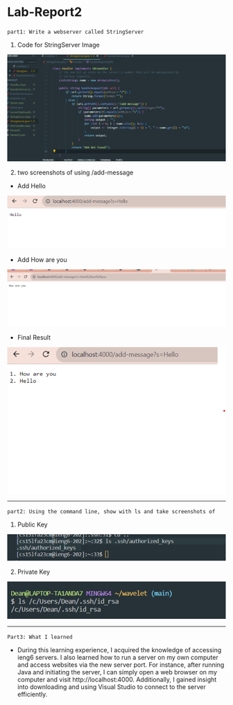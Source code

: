 # Lab-Report2

`part1: Write a webserver called StringServer`

1. Code for StringServer Image

![Image](stringserverjava.png)

2. two screenshots of using /add-message

- Add Hello

![Image](addhello.png)

- Add How are you

![Image](addhowareyou.png)

- Final Result

![Image](final.png)

---

`part2: Using the command line, show with ls and take screenshots of`

1. Public Key

![Image](Publickey.png)

2. Private Key

![Image](privatekey.png)

---

`Part3: What I learned`

- During this learning experience, I acquired the knowledge of accessing ieng6 servers. I also learned how to run a server on my own computer and access websites via the new server port. For instance, after running Java and initiating the server, I can simply open a web browser on my computer and visit http://localhost:4000.
Additionally, I gained insight into downloading and using Visual Studio to connect to the server efficiently.
